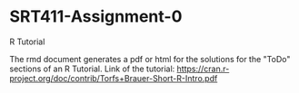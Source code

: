 # SRT411-Assignment-0
R Tutorial 

The rmd document generates a pdf or html for the solutions for the "ToDo" sections of an R Tutorial.
Link of the tutorial: https://cran.r-project.org/doc/contrib/Torfs+Brauer-Short-R-Intro.pdf


